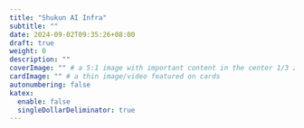 ```yaml
---
title: "Shukun AI Infra"
subtitle: ""
date: 2024-09-02T09:35:26+08:00
draft: true
weight: 0
description: ""
coverImage: "" # a 5:1 image with important content in the center 1/3 zone for best effect
cardImage: "" # a thin image/video featured on cards
autonumbering: false
katex:
  enable: false
  singleDollarDeliminator: true
---
```

